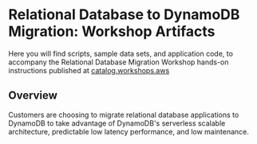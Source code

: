 # Relational Database to DynamoDB Migration: Workshop Artifacts

Here you will find scripts, sample data sets, and application code, 
to accompany the Relational Database Migration Workshop hands-on instructions 
published at [catalog.workshops.aws](https://catalog.workshops.aws/)

## Overview

Customers are choosing to migrate relational database applications to DynamoDB 
to take advantage of DynamoDB's serverless scalable architecture, 
predictable low latency performance, and low maintenance. 

